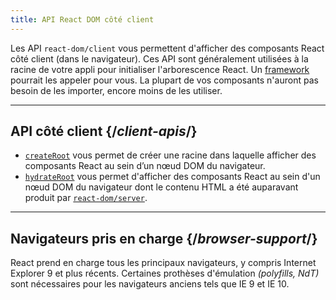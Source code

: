 ```yaml
---
title: API React DOM côté client
---
```


<Intro>

Les API `react-dom/client` vous permettent d'afficher des composants React côté client (dans le navigateur).  Ces API sont généralement utilisées à la racine de votre appli pour initialiser l'arborescence React. Un [framework](/learn/start-a-new-react-project#production-grade-react-frameworks) pourrait les appeler pour vous.  La plupart de vos composants n'auront pas besoin de les importer, encore moins de les utiliser.

</Intro>

---

## API côté client {/*client-apis*/}

* [`createRoot`](/reference/react-dom/client/createRoot) vous permet de créer une racine dans laquelle afficher des composants React au sein d’un nœud DOM du navigateur.
* [`hydrateRoot`](/reference/react-dom/client/hydrateRoot) vous permet d'afficher des composants React au sein d'un nœud DOM du navigateur dont le contenu HTML a été auparavant produit par [`react-dom/server`](/reference/react-dom/server).

---

## Navigateurs pris en charge {/*browser-support*/}

React prend en charge tous les principaux navigateurs, y compris Internet Explorer 9 et plus récents.  Certaines prothèses d'émulation *(polyfills, NdT)* sont nécessaires pour les navigateurs anciens tels que IE 9 et IE 10.
